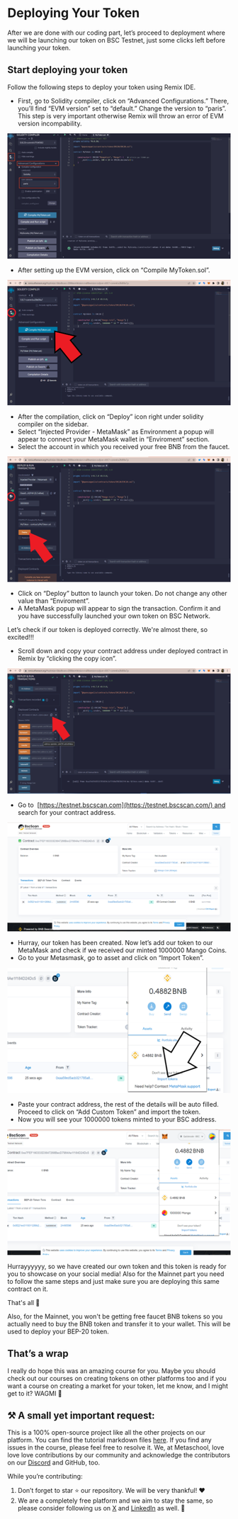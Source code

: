 # Deploying Your Token

After we are done with our coding part, let’s proceed to deployment where we will be launching our token on BSC Testnet, just some clicks left before launching your token.

## Start deploying your token

Follow the following steps to deploy your token using Remix IDE.

- First, go to Solidity compiler, click on “Advanced Configurations.” There, you’ll find “EVM version” set to “default.” Change the version to “paris”. This step is very important otherwise Remix will throw an error of EVM version incompability.
    
![evm-version.png](https://github.com/0xmetaschool/Learning-Projects/blob/main/assests_for_all/How%20to%20create%20your%20own%20token%20on%20Binance/Deploying%20Your%20Token/evm-version.webp?raw=true)
    

- After setting up the EVM version, click on “Compile MyToken.sol”.

![1](https://github.com/0xmetaschool/Learning-Projects/blob/main/assests_for_all/How%20to%20create%20your%20own%20token%20on%20Binance/Let's%20Deploy%20Your%20Token-Deploying%20Your%20Token%202.webp?raw=true)

- After the compilation, click on “Deploy” icon right under solidity compiler on the sidebar.
- Select “Injected Provider - MetaMask” as Environment a popup will appear to connect your MetaMask wallet in “Enviroment” section.
- Select the account in which you received your free BNB from the faucet.

![2](https://github.com/0xmetaschool/Learning-Projects/blob/main/assests_for_all/How%20to%20create%20your%20own%20token%20on%20Binance/Let's%20Deploy%20Your%20Token-Deploying%20Your%20Token%203.webp?raw=true)

- Click on “Deploy” button to launch your token. Do not change any other value than “Enviroment”.
- A MetaMask popup will appear to sign the transaction. Confirm it and you have successfully launched your own token on BSC Network.

Let’s check if our token is deployed correctly. We're almost there, so excited!!!

- Scroll down and copy your contract address under deployed contract in Remix by “clicking the copy icon”.

![3](https://github.com/0xmetaschool/Learning-Projects/blob/main/assests_for_all/How%20to%20create%20your%20own%20token%20on%20Binance/Let's%20Deploy%20Your%20Token-Deploying%20Your%20Token%204.webp?raw=true)

- Go to  [https://testnet.bscscan.com](https://testnet.bscscan.com/) and search for your contract address.

![4](https://github.com/0xmetaschool/Learning-Projects/blob/main/assests_for_all/How%20to%20create%20your%20own%20token%20on%20Binance/Let's%20Deploy%20Your%20Token-Deploying%20Your%20Token%205.webp?raw=true)

- Hurray, our token has been created. Now let’s add our token to our MetaMask and check if we received our minted 1000000 Mango Coins.
- Go to your Metasmask, go to asset and click on “Import Token”.

![5](https://github.com/0xmetaschool/Learning-Projects/blob/main/assests_for_all/How%20to%20create%20your%20own%20token%20on%20Binance/Let's%20Deploy%20Your%20Token-Deploying%20Your%20Token%206.webp?raw=true)

- Paste your contract address, the rest of the details will be auto filled. Proceed to click on “Add Custom Token” and import the token.
- Now you will see your 1000000 tokens minted to your BSC address.

![6](https://github.com/0xmetaschool/Learning-Projects/blob/main/assests_for_all/How%20to%20create%20your%20own%20token%20on%20Binance/Let's%20Deploy%20Your%20Token-Deploying%20Your%20Token%207.webp?raw=true)

Hurrayyyyyy, so we have created our own token and this token is ready for you to showcase on your social media! Also for the Mainnet part you need to follow the same steps and just make sure you are deploying this same contract on it.

That's all 🎉

Also, for the Mainnet, you won't be getting free faucet BNB tokens so you actually need to buy the BNB token and transfer it to your wallet. This will be used to deploy your BEP-20 token.

## That’s a wrap

I really do hope this was an amazing course for you. Maybe you should check out our courses on creating tokens on other platforms too and if you want a course on creating a market for your token, let me know, and I might get to it? WAGMI 🚀


## ⚒️ A small yet important request:

This is a 100% open-source project like all the other projects on our platform. You can find the tutorial markdown files [here](https://github.com/0xmetaschool/Learning-Projects/tree/main/How%20to%20create%20your%20own%20token%20on%20Binance). If you find any issues in the course, please feel free to resolve it. We, at Metaschool, love love love contributions by our community and acknowledge the contributors on our [Discord](https://discord.com/invite/vbVMUwXWgc) and GitHub, too.

While you’re contributing:

1. Don’t forget to star ⭐️ our repository. We will be very thankful! ❤️
2. We are a completely free platform and we aim to stay the same, so please consider following us on [X](https://bit.ly/binance-token-twitter) and [LinkedIn](https://bit.ly/binance-token-linkedin) as well. 🫶

